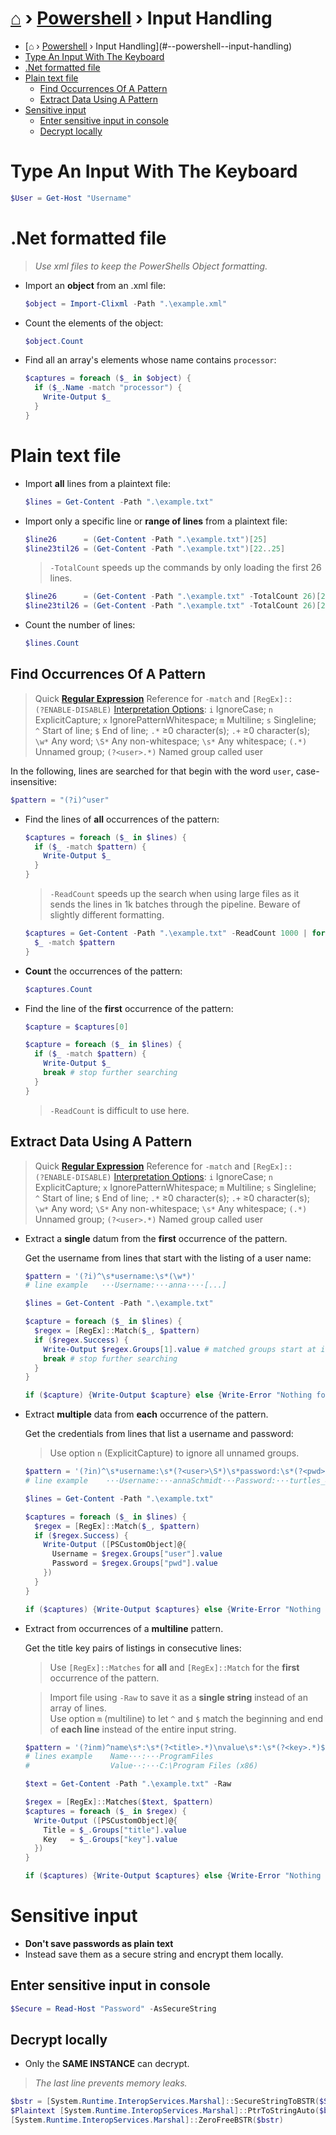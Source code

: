 # [⌂](../README.md) › [Powershell](../README.md#powershell) › Input Handling

- [⌂ › [Powershell](../README.md#powershell) › Input Handling](#--powershell--input-handling)
- [Type An Input With The Keyboard](#type-an-input-with-the-keyboard)
- [.Net formatted file](#net-formatted-file)
- [Plain text file](#plain-text-file)
  - [Find Occurrences Of A Pattern](#find-occurrences-of-a-pattern)
  - [Extract Data Using A Pattern](#extract-data-using-a-pattern)
- [Sensitive input](#sensitive-input)
  - [Enter sensitive input in console](#enter-sensitive-input-in-console)
  - [Decrypt locally](#decrypt-locally)

# Type An Input With The Keyboard

```powershell
$User = Get-Host "Username"
```

# .Net formatted file

> _Use xml files to keep the PowerShells Object formatting._

- Import an **object** from an .xml file:

  ```powershell
  $object = Import-Clixml -Path ".\example.xml"
  ```

- Count the elements of the object:

  ```powershell
  $object.Count
  ```

- Find all an array's elements whose name contains `processor`:

  ```powershell
  $captures = foreach ($_ in $object) {
    if ($_.Name -match "processor") {
      Write-Output $_
    }
  }
  ```


# Plain text file

- Import **all** lines from a plaintext file:

  ```powershell
  $lines = Get-Content -Path ".\example.txt"
  ```

- Import only a specific line or **range of lines** from a plaintext file: 

  ```powershell
  $line26      = (Get-Content -Path ".\example.txt")[25]
  $line23til26 = (Get-Content -Path ".\example.txt")[22..25]
  ```

  > `-TotalCount` speeds up the commands by only loading the first 26 lines.

  ```powershell
  $line26      = (Get-Content -Path ".\example.txt" -TotalCount 26)[25]
  $line23til26 = (Get-Content -Path ".\example.txt" -TotalCount 26)[22..25]
  ```

- Count the number of lines:

  ```powershell
  $lines.Count
  ```

## Find Occurrences Of A Pattern

> Quick [**Regular Expression**](../languages/regex.md) Reference for `-match` and `[RegEx]::`  
> `(?ENABLE-DISABLE)` [Interpretation Options](../languages/regex.md#engine-interpretation-options):  `i` IgnoreCase;  `n` ExplicitCapture;  `x` IgnorePatternWhitespace;  `m` Multiline;  `s` Singleline;  
> `^` Start of line;  `$` End of line;  `.*` ≥0 character(s);  `.+` ≥0 character(s);  `\w*` Any word;  `\S*` Any non-whitespace;
> `\s*` Any whitespace;  `(.*)` Unnamed group;     `(?<user>.*)` Named group called user

In the following, lines are searched for that begin with the word `user`, case-insensitive:
```powershell
$pattern = "(?i)^user"
```

- Find the lines of **all** occurrences of the pattern:

  ```powershell
  $captures = foreach ($_ in $lines) {
    if ($_ -match $pattern) {
      Write-Output $_
    }
  }
  ```

  > `-ReadCount` speeds up the search when using large files as it sends the lines in 1k batches through the pipeline. Beware of slightly different formatting.

  ```powershell
  $captures = Get-Content -Path ".\example.txt" -ReadCount 1000 | foreach {
    $_ -match $pattern
  }
  ```


- **Count** the occurrences of the pattern:

  ```powershell
  $captures.Count
  ```

- Find the line of the **first** occurrence of the pattern:

  ```powershell
  $capture = $captures[0]
  ```

  ```powershell
  $capture = foreach ($_ in $lines) {
    if ($_ -match $pattern) {
      Write-Output $_
      break # stop further searching
    }
  }
  ```

  > `-ReadCount` is difficult to use here.

## Extract Data Using A Pattern

> Quick [**Regular Expression**](../languages/regex.md) Reference for `-match` and `[RegEx]::`  
> `(?ENABLE-DISABLE)` [Interpretation Options](../languages/regex.md#engine-interpretation-options):  `i` IgnoreCase;  `n` ExplicitCapture;  `x` IgnorePatternWhitespace;  `m` Multiline;  `s` Singleline;  
> `^` Start of line;  `$` End of line;  `.*` ≥0 character(s);  `.+` ≥0 character(s);  `\w*` Any word;  `\S*` Any non-whitespace;
> `\s*` Any whitespace;  `(.*)` Unnamed group;     `(?<user>.*)` Named group called user

- Extract a **single** datum from the **first** occurrence of the pattern.
  
  Get the username from lines that start with the listing of a user name:

  ```powershell
  $pattern = '(?i)^\s*username:\s*(\w*)'
  # line example   ···Username:···anna····[...] 

  $lines = Get-Content -Path ".\example.txt"

  $capture = foreach ($_ in $lines) {
    $regex = [RegEx]::Match($_, $pattern)
    if ($regex.Success) {
      Write-Output $regex.Groups[1].value # matched groups start at index 1
      break # stop further searching
    }
  }

  if ($capture) {Write-Output $capture} else {Write-Error "Nothing found!"}
  ```

- Extract **multiple** data from **each** occurrence of the pattern.

  Get the credentials from lines that list a username and password:

  > Use option `n` (ExplicitCapture) to ignore all unnamed groups.

  ```powershell
  $pattern = '(?in)^\s*username:\s*(?<user>\S*)\s*password:\s*(?<pwd>\S*)\s*$'
  # line example    ···Username:···annaSchmidt···Password:···turtles_48··· 

  $lines = Get-Content -Path ".\example.txt"

  $captures = foreach ($_ in $lines) {
    $regex = [RegEx]::Match($_, $pattern)
    if ($regex.Success) {
      Write-Output ([PSCustomObject]@{ 
        Username = $regex.Groups["user"].value
        Password = $regex.Groups["pwd"].value
      })
    }
  }

  if ($captures) {Write-Output $captures} else {Write-Error "Nothing found!"}
  ```

- Extract from occurrences of a **multiline** pattern.

  Get the title key pairs of listings in consecutive lines:

  > Use `[RegEx]::Matches` for **all** and `[RegEx]::Match` for the **first** occurrence of the pattern.

  > Import file using `-Raw` to save it as a **single string** instead of an array of lines.  
  > Use option `m` (multiline) to let `^` and `$` match the beginning and end of **each line** instead of the entire input string. 

  ```powershell
  $pattern = '(?inm)^name\s*:\s*(?<title>.*)\nvalue\s*:\s*(?<key>.*)$'
  # lines example    Name···:···ProgramFiles 
  #                  Value··:···C:\Program Files (x86)

  $text = Get-Content -Path ".\example.txt" -Raw

  $regex = [RegEx]::Matches($text, $pattern)
  $captures = foreach ($_ in $regex) {
    Write-Output ([PSCustomObject]@{
      Title = $_.Groups["title"].value
      Key   = $_.Groups["key"].value
    })
  }

  if ($captures) {Write-Output $captures} else {Write-Error "Nothing found!"}
  ```

# Sensitive input

- <b> Don't save passwords as plain text </b>
- Instead save them as a secure string and encrypt them locally.

## Enter sensitive input in console

```powershell
$Secure = Read-Host "Password" -AsSecureString
```

## Decrypt locally

- Only the <b>SAME INSTANCE</b> can decrypt. 

> _The last line prevents memory leaks._

```powershell
$bstr = [System.Runtime.InteropServices.Marshal]::SecureStringToBSTR($Secure)
$Plaintext [System.Runtime.InteropServices.Marshal]::PtrToStringAuto($bstr)
[System.Runtime.InteropServices.Marshal]::ZeroFreeBSTR($bstr)
```